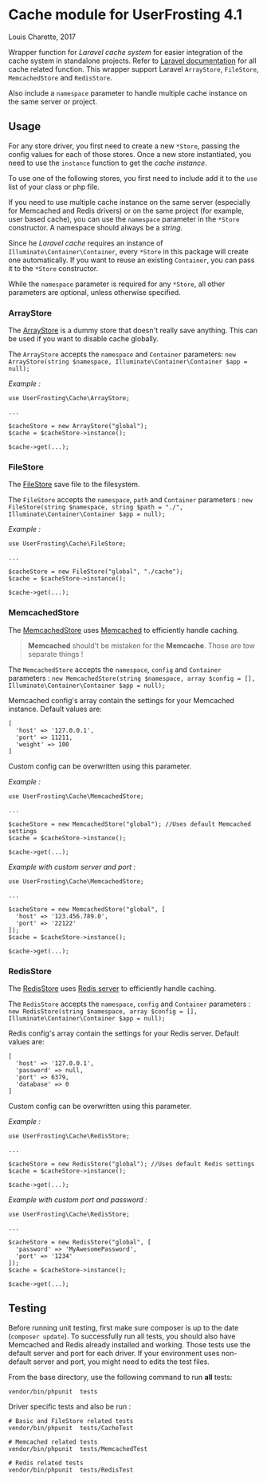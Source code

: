 # Cache module for UserFrosting 4.1

Louis Charette, 2017

Wrapper function for *Laravel cache system* for easier integration of the cache system in standalone projects. Refer to [Laravel documentation](https://laravel.com/docs/5.4/cache) for all cache related function. This wrapper support Laravel `ArrayStore`, `FileStore`, `MemcachedStore` and `RedisStore`.

Also include a `namespace` parameter to handle multiple cache instance on the same server or project.

## Usage

For any store driver, you first need to create a new `*Store`, passing the config values for each of those stores. Once a new store instantiated, you need to use the `instance` function to get the *cache instance*.

To use one of the following stores, you first need to include add it to the `use` list of your class or php file.

If you need to use multiple cache instance on the same server (especially for Memcached and Redis drivers) or on the same project (for example, user based cache), you can use the `namespace` parameter in the `*Store` constructor. A namespace should always be a *string*.

Since he *Laravel cache* requires an instance of `Illuminate\Container\Container`, every `*Store` in this package will create
one automatically. If you want to reuse an existing `Container`, you can pass it to the `*Store` constructor.

While the `namespace` parameter is required for any `*Store`, all other parameters are optional, unless otherwise specified.

### ArrayStore
The [ArrayStore](https://laravel.com/api/5.4/Illuminate/Cache/ArrayStore.html) is a dummy store that doesn't really save anything. This can be used if you want to disable cache globally.

The `ArrayStore` accepts the `namespace` and `Container` parameters: `new ArrayStore(string $namespace, Illuminate\Container\Container $app = null);`

*Example :*
```
use UserFrosting\Cache\ArrayStore;

...

$cacheStore = new ArrayStore("global");
$cache = $cacheStore->instance();

$cache->get(...);
```

### FileStore

The [FileStore](https://laravel.com/api/5.4/Illuminate/Cache/FileStore.html) save file to the filesystem.

The `FileStore` accepts the `namespace`, `path` and `Container` parameters : `new FileStore(string $namespace, string $path = "./", Illuminate\Container\Container $app = null);`

*Example :*
```
use UserFrosting\Cache\FileStore;

...

$cacheStore = new FileStore("global", "./cache");
$cache = $cacheStore->instance();

$cache->get(...);
```

### MemcachedStore

The [MemcachedStore](https://laravel.com/api/5.4/Illuminate/Cache/MemcachedStore.html) uses [Memcached](http://www.memcached.org) to efficiently handle caching.

> **Memcached** should't be mistaken for the **Memcache**. Those are tow separate things !

The `MemcachedStore` accepts the `namespace`, `config` and `Container` parameters : `new MemcachedStore(string $namespace, array $config = [], Illuminate\Container\Container $app = null);`

Memcached config's array contain the settings for your Memcached instance. Default values are:
```
[
  'host' => '127.0.0.1',
  'port' => 11211,
  'weight' => 100
]
```

Custom config can be overwritten using this parameter.

*Example :*
```
use UserFrosting\Cache\MemcachedStore;

...

$cacheStore = new MemcachedStore("global"); //Uses default Memcached settings
$cache = $cacheStore->instance();

$cache->get(...);
```

*Example with custom server and port :*
```
use UserFrosting\Cache\MemcachedStore;

...

$cacheStore = new MemcachedStore("global", [
  'host' => '123.456.789.0',
  'port' => '22122'
]);
$cache = $cacheStore->instance();

$cache->get(...);
```

### RedisStore

The [RedisStore](https://laravel.com/api/5.4/Illuminate/Cache/RedisStore.html) uses [Redis server](https://redis.io) to efficiently handle caching.

The `RedisStore` accepts the `namespace`, `config` and `Container` parameters : `new RedisStore(string $namespace, array $config = [], Illuminate\Container\Container $app = null);`

Redis config's array contain the settings for your Redis server. Default values are:
```
[
  'host' => '127.0.0.1',
  'password' => null,
  'port' => 6379,
  'database' => 0
]
```

Custom config can be overwritten using this parameter.

*Example :*
```
use UserFrosting\Cache\RedisStore;

...

$cacheStore = new RedisStore("global"); //Uses default Redis settings
$cache = $cacheStore->instance();

$cache->get(...);
```

*Example with custom port and password :*
```
use UserFrosting\Cache\RedisStore;

...

$cacheStore = new RedisStore("global", [
  'password' => 'MyAwesomePassword',
  'port' => '1234'
]);
$cache = $cacheStore->instance();

$cache->get(...);
```

## Testing

Before running unit testing, first make sure composer is up to the date (`composer update`). To successfully run all tests, you should also have Memcached and Redis already installed and working. Those tests use the default server and port for each driver. If your environment uses non-default server and port, you might need to edits the test files.

From the base directory, use the following command to run **all** tests:
```
vendor/bin/phpunit  tests
```

Driver specific tests and also be run :
```
# Basic and FileStore related tests
vendor/bin/phpunit  tests/CacheTest

# Memcached related tests
vendor/bin/phpunit  tests/MemcachedTest

# Redis related tests
vendor/bin/phpunit  tests/RedisTest
```
